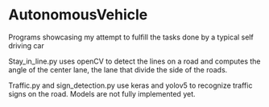 # AutonomousVehicle
Programs showcasing my attempt to fulfill the tasks done by a typical self driving car

Stay_in_line.py uses openCV to detect the lines on a road and computes the angle of the center lane, the lane that divide
the side of the roads. 

Traffic.py and sign_detection.py use keras and yolov5 to recognize traffic signs on the road. Models are not fully implemented yet.